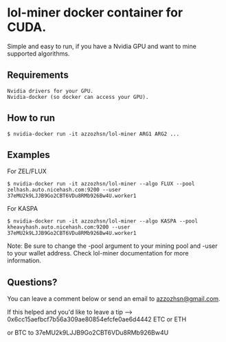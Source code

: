 # lol-miner docker container for CUDA.

Simple and easy to run, if you have a Nvidia GPU and want to mine supported algorithms.

## Requirements

    Nvidia drivers for your GPU.
    Nvidia-docker (so docker can access your GPU).

## How to run

    $ nvidia-docker run -it azzozhsn/lol-miner ARG1 ARG2 ...

## Examples
For ZEL/FLUX

    $ nvidia-docker run -it azzozhsn/lol-miner --algo FLUX --pool zelhash.auto.nicehash.com:9200 --user 37eMU2k9LJJB9Go2CBT6VDu8RMb926Bw4U.worker1
For KASPA

    $ nvidia-docker run -it azzozhsn/lol-miner --algo KASPA --pool kheavyhash.auto.nicehash.com:9200 --user 37eMU2k9LJJB9Go2CBT6VDu8RMb926Bw4U.worker1
Note: Be sure to change the -pool argument to your mining pool and -user to your wallet address. Check lol-miner documentation for more information.

## Questions?

You can leave a comment below or send an email to azzozhsn@gmail.com.

If this helped and you'd like to leave a tip --> 0x6cc15aefbcf7b56a309ae80854efcfe0ae6d4442 ETC or ETH

or BTC to 37eMU2k9LJJB9Go2CBT6VDu8RMb926Bw4U
